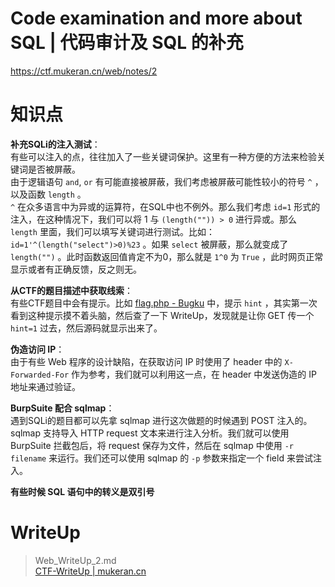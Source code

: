 <!-- Code examination and more about SQL -->
<!-- 代码审计及 SQL 的补充 -->
# Code examination and more about SQL | 代码审计及 SQL 的补充

https://ctf.mukeran.cn/web/notes/2

知识点
====
**补充SQLi的注入测试**：  
有些可以注入的点，往往加入了一些关键词保护。这里有一种方便的方法来检验关键词是否被屏蔽。  
由于逻辑语句 `and`, `or` 有可能直接被屏蔽，我们考虑被屏蔽可能性较小的符号 `^` ，以及函数 `length` 。  
`^` 在众多语言中为异或的运算符，在SQL中也不例外。那么我们考虑 `id=1` 形式的注入，在这种情况下，我们可以将 1 与 `(length("")) > 0` 进行异或。那么 `length` 里面，我们可以填写关键词进行测试。比如： `id=1'^(length("select")>0)%23` 。如果 `select` 被屏蔽，那么就变成了 `length("")` 。此时函数返回值肯定不为0，那么就是 `1^0` 为 `True` ，此时网页正常显示或者有正确反馈，反之则无。  
  
**从CTF的题目描述中获取线索**：  
有些CTF题目中会有提示。比如 [flag.php - Bugku](http://ctf.bugku.com/challenges#flag.php "前往Bugku") 中，提示 `hint` ，其实第一次看到这种提示摸不着头脑，然后查了一下 WriteUp，发现就是让你 GET 传一个 `hint=1` 过去，然后源码就显示出来了。  
  
**伪造访问 IP**：  
由于有些 Web 程序的设计缺陷，在获取访问 IP 时使用了 header 中的 `X-Forwarded-For` 作为参考，我们就可以利用这一点，在 header 中发送伪造的 IP 地址来通过验证。  
  
**BurpSuite 配合 sqlmap**：  
遇到SQLi的题目都可以先拿 sqlmap 进行这次做题的时候遇到 POST 注入的。  
sqlmap 支持导入 HTTP request 文本来进行注入分析。我们就可以使用 BurpSuite 拦截包后，将 request 保存为文件，然后在 sqlmap 中使用 `-r filename` 来运行。我们还可以使用 sqlmap 的 `-p` 参数来指定一个 field 来尝试注入。  
  
**有些时候 SQL 语句中的转义是双引号**

WriteUp
====
> Web\_WriteUp\_2.md  
> [CTF-WriteUp | mukeran.cn](https://ctf.mukeran.cn/web/writeups/2)